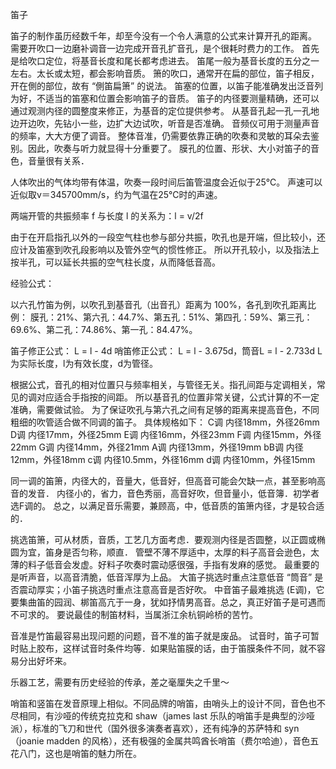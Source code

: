 笛子

笛子的制作虽历经数千年，却至今没有一个令人满意的公式来计算开孔的距离。
需要开吹口一边磨补调音一边完成开音孔扩音孔，是个很耗时费力的工作。
首先是给吹口定位，将基音长度和尾长都考虑进去。
笛尾一般为基音长度的五分之一左右。太长或太短，都会影响音质。
箫的吹口，通常开在扁的部位，笛子相反，开在側的部位，故有 “側笛扁箫” 的说法。
笛塞的位置，以笛子能准确发出泛音列为好，不适当的笛塞和位置会影响笛子的音质。
笛子的内径要测量精确，还可以通过观测内径的圆整度来修正，为基音的定位提供参考。
从基音孔起一孔一孔地边开边吹，先钻小一些，边扩大边试吹，听音是否准确。
音频仪可用于测量声音的频率，大大方便了调音。
整体音准，仍需要依靠正确的吹奏和灵敏的耳朵去鉴别。因此，吹奏与听力就显得十分重要了。
膜孔的位置、形状、大小对笛子的音色，音量很有关系．

人体吹出的气体均带有体温，吹奏一段时间后笛管温度会近似于25℃。
声速可以近似取v＝345700mm/s，约为气温在25℃时的声速。

两端开管的共振频率 f 与长度 l 的关系为：l = v/2f

由于在开启指孔以外的一段空气柱也参与部分共振，吹孔也是开端，但比较小，还应计及笛塞到吹孔段影响以及管外空气的惯性修正。
所以开孔较小，以及指法上按半孔，可以延长共振的空气柱长度，从而降低音高。

经验公式：

以六孔竹笛为例，以吹孔到基音孔（出音孔）距离为 100%，各孔到吹孔距离比例：
膜孔：21%、第六孔：44.7%、第五孔：51%、第四孔：59%、第三孔：69.6%、第二孔：74.86%、第一孔：84.47%。

笛子修正公式： L = l - 4d
哨笛修正公式： L = l - 3.675d，筒音L = l - 2.733d
L为实际长度，l为有效长度，d为管径。

根据公式，音孔的相对位置只与频率相关，与管径无关。指孔间距与定调相关，常见的调对应适合手指按的间距。
所以基音孔的位置非常关键，公式计算的不一定准确，需要做试验。
为了保证吹孔与第六孔之间有足够的距离来提高音色，不同粗细的吹管适合做不同调的笛子。
具体规格如下：
C调 内径18mm，外径26mm
D调 内径17mm，外径25mm
E调 内径16mm，外径23mm
F调 内径15mm，外径22mm
G调 内径14mm，外径21mm
A调 内径13mm，外径19mm
bB调 内径12mm，外径18mm
c调  内径10.5mm，外径16mm
d调  内径10mm，外径15mm

同一调的笛箫，内径大的，音量大，低音好，但高音可能会欠缺一点，甚至影响高音的发音．
内径小的，省力，音色秀丽，高音好吹，但音量小，低音簿．初学者选F调的。
总之，以满足音乐需要，兼顾高，中，低音质的笛箫内径，才是较合适的．

挑选笛箫，可从材质，音质，工艺几方面考虑．要观测内径是否圆整，以正圆或椭圆为宜，笛身是否匀称，顺直．
管壁不薄不厚适中，太厚的料子高音会逊色，太薄的料子低音会发虚。好料子吹奏时震动感很强，手指有发麻的感觉。
最重要的是听声音，以高音清脆，低音浑厚为上品。
大笛子挑选时重点注意低音 “筒音” 是否震动厚实；小笛子挑选时重点注意高音是否好吹。
中音笛子最难挑选 (E调)，它要集曲笛的园润、梆笛高亢于一身，犹如抒情男高音。总之，真正好笛子是可遇而不可求的。
要说最佳的制笛材料，当属浙江余杭铜岭桥的苦竹。

音准是竹笛最容易出现问题的问题，音不准的笛子就是废品。
试音时，笛子可暂时贴上胶布，这样试音时条件均等．如果贴笛膜的话，由于笛膜条件不同，就不容易分出好坏来。

乐器工艺，需要有历史经验的传承，差之毫厘失之千里～

哨笛和竖笛在发音原理上相似。不同品牌的哨笛，由哨头上的设计不同，音色也不尽相同，有沙哑的传统克拉克和 shaw（james last 乐队的哨笛手是典型的沙哑派），标准的飞刀和世代（国外很多演奏者喜欢），还有纯净的苏萨特和 syn（joanie madden 的风格），还有极强的金属共鸣酋长哨笛（费尔哈迪），音色五花八门，这也是哨笛的魅力所在。